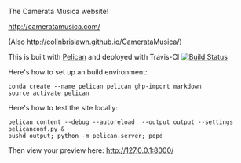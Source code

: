 The Camerata Musica website!

http://cameratamusica.com/

(Also http://colinbrislawn.github.io/CamerataMusica/)

This is built with [Pelican](http://docs.getpelican.com/) and deployed with Travis-CI [![Build Status](https://travis-ci.org/colinbrislawn/CamerataMusica.svg?branch=master)](https://travis-ci.org/colinbrislawn/CamerataMusica)

Here's how to set up an build environment:
```
conda create --name pelican pelican ghp-import markdown
source activate pelican
```

Here's how to test the site locally:
```
pelican content --debug --autoreload  --output output --settings pelicanconf.py &
pushd output; python -m pelican.server; popd
```
Then view your preview here: http://127.0.0.1:8000/
